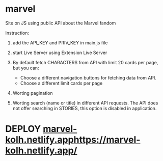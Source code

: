 # marvel
Site on JS using public API about the Marvel fandom

Instruction:

1. add the API_KEY and PRIV_KEY in main.js file
2. start Live Server using Extension Live Server

3. By default fetch CHARACTERS from API with limit 20 cards per page, but you can:
   - Choose a different navigation buttons for fetching data from API.
   - Choose a different limit cards per page
4. Worting pagination
5. Worting search (name or title) in different API requests. The API does not offer searching in STORIES, this option is disabled in application.


# DEPLOY [marvel-kolh.netlify.app](https://marvel-kolh.netlify.app/)https://marvel-kolh.netlify.app/
